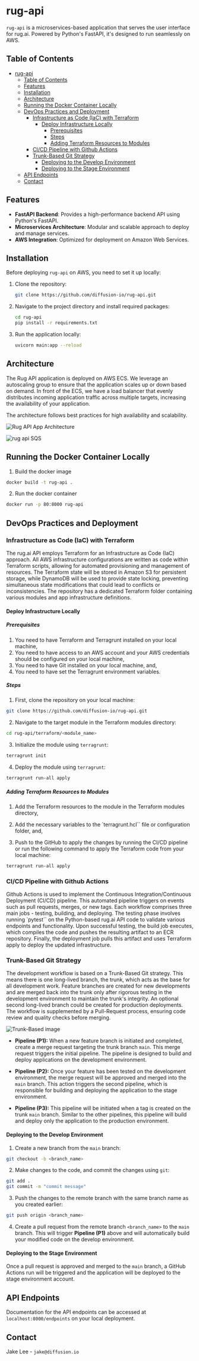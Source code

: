 # rug-api

`rug-api` is a microservices-based application that serves the user interface for rug.ai. Powered by Python's FastAPI, it's designed to run seamlessly on AWS.

## Table of Contents

- [rug-api](#rug-api)
  - [Table of Contents](#table-of-contents)
  - [Features](#features)
  - [Installation](#installation)
  - [Architecture](#architecture)
  - [Running the Docker Container Locally](#running-the-docker-container-locally)
  - [DevOps Practices and Deployment](#devops-practices-and-deployment)
    - [Infrastructure as Code (IaC) with Terraform](#infrastructure-as-code-iac-with-terraform)
      - [Deploy Infrastructure Locally](#deploy-infrastructure-locally)
        - [Prerequisites](#prerequisites)
        - [Steps](#steps)
        - [Adding Terraform Resources to Modules](#adding-terraform-resources-to-modules)
    - [CI/CD Pipeline with Github Actions](#cicd-pipeline-with-github-actions)
    - [Trunk-Based Git Strategy](#trunk-based-git-strategy)
      - [Deploying to the Develop Environment](#deploying-to-the-develop-environment)
      - [Deploying to the Stage Environment](#deploying-to-the-stage-environment)
  - [API Endpoints](#api-endpoints)
  - [Contact](#contact)

## Features

- **FastAPI Backend**: Provides a high-performance backend API using Python's FastAPI.
- **Microservices Architecture**: Modular and scalable approach to deploy and manage services.
- **AWS Integration**: Optimized for deployment on Amazon Web Services.

## Installation

Before deploying `rug-api` on AWS, you need to set it up locally:

1. Clone the repository:
   ```sh
   git clone https://github.com/diffusion-io/rug-api.git
   ```

2. Navigate to the project directory and install required packages:
   ```sh
   cd rug-api
   pip install -r requirements.txt
   ```

3. Run the application locally:
   ```sh
   uvicorn main:app --reload
   ```

## Architecture

The Rug API application is deployed on AWS ECS. We leverage an autoscaling group to ensure that the application scales up or down based on demand. In front of the ECS, we have a load balancer that evenly distributes incoming application traffic across multiple targets, increasing the availability of your application.

The architecture follows best practices for high availability and scalability.

![Rug API App Architecture](https://github.com/diffusion-io/rug-api/blob/main/images/rug-api-architecture.png)

![rug api SQS ](https://github.com/diffusion-io/rug-api/blob/main/images/rug-api-SQS.png)

## Running the Docker Container Locally

1. Build the docker image

```bash
docker build -t rug-api .
```

2. Run the docker container

```bash
docker run -p 80:8000 rug-api
```

## DevOps Practices and Deployment

### Infrastructure as Code (IaC) with Terraform

The rug.ai API employs Terraform for an Infrastructure as Code (IaC) approach. All AWS infrastructure configurations are written as code within Terraform scripts, allowing for automated provisioning and management of resources. The Terraform state will be stored in Amazon S3 for persistent storage, while DynamoDB will be used to provide state locking, preventing simultaneous state modifications that could lead to conflicts or inconsistencies. The repository has a dedicated Terraform folder containing various modules and app infrastructure definitions.

#### Deploy Infrastructure Locally

##### Prerequisites

1. You need to have Terraform and Terragrunt installed on your local machine,
2. You need to have access to an AWS account and your AWS credentials should be configured on your local machine,
3. You need to have Git installed on your local machine, and,
4. You need to have set the Terragrunt environment variables.

##### Steps

1. First, clone the repository on your local machine:

```bash
git clone https://github.com/diffusion-io/rug-api.git
```

2. Navigate to the target module in the Terraform modules directory:

```bash 
cd rug-api/terraform/<module_name>
```

3. Initialize the module using `terragrunt`:

```bash
terragrunt init
```

4. Deploy the module using `terragrunt`:

```bash
terragrunt run-all apply
```

##### Adding Terraform Resources to Modules

1. Add the Terraform resources to the module in the Terraform modules directory,

2. Add the necessary variables to the `terragrunt.hcl`` file or configuration folder, and,

3. Push to the GitHub to apply the changes by running the CI/CD pipeline or run the following command to apply the Terraform code from your local machine:

```bash
terragrunt run-all apply
```

### CI/CD Pipeline with Github Actions

Github Actions is used to implement the Continuous Integration/Continuous Deployment (CI/CD) pipeline. This automated pipeline triggers on events such as pull requests, merges, or new tags. Each workflow comprises three main jobs - testing, building, and deploying. The testing phase involves running `pytest`` on the Python-based rug.ai API code to validate various endpoints and functionality. Upon successful testing, the build job executes, which compiles the code and pushes the resulting artifact to an ECR repository. Finally, the deployment job pulls this artifact and uses Terraform apply to deploy the updated infrastructure.

### Trunk-Based Git Strategy

The development workflow is based on a Trunk-Based Git strategy. This means there is one long-lived branch, the trunk, which acts as the base for all development work. Feature branches are created for new developments and are merged back into the trunk only after rigorous testing in the development environment to maintain the trunk's integrity. An optional second long-lived branch could be created for production deployments. The workflow is supplemented by a Pull-Request process, ensuring code review and quality checks before merging.

![Trunk-Based image](https://github.com/diffusion-io/rug-api/blob/main/images/trunk-based.png)

- **Pipeline (P1):** When a new feature branch is initiated and completed, create a merge request targeting the trunk branch `main`. This merge request triggers the initial pipeline. The pipeline is designed to build and deploy applications on the development environment.

- **Pipeline (P2):** Once your feature has been tested on the development environment, the merge request will be approved and merged into the `main` branch. This action triggers the second pipeline, which is responsible for building and deploying the application to the stage environment.

- **Pipeline (P3):** This pipeline will be initiated when a tag is created on the trunk `main` branch. Similar to the other pipelines, this pipeline will build and deploy only the application to the production environment.

#### Deploying to the Develop Environment

1. Create a new branch from the `main` branch:

```bash
git checkout -b <branch_name>
```

2. Make changes to the code, and commit the changes using `git`:

```bash
git add .
git commit -m "commit message"
```

3. Push the changes to the remote branch with the same branch name as you created earlier:

```bash
git push origin <branch_name>
```

4. Create a pull request from the remote branch `<branch_name>` to the `main` branch. This will trigger **Pipeline (P1)** above and will automatically build your modified code on the develop environment.

#### Deploying to the Stage Environment

Once a pull request is approved and merged to the `main` branch, a GitHub Actions run will be triggered and the application will be deployed to the stage environment account.

## API Endpoints

Documentation for the API endpoints can be accessed at `localhost:8000/endpoints` on your local deployment.

## Contact

Jake Lee - `jake@diffusion.io`
